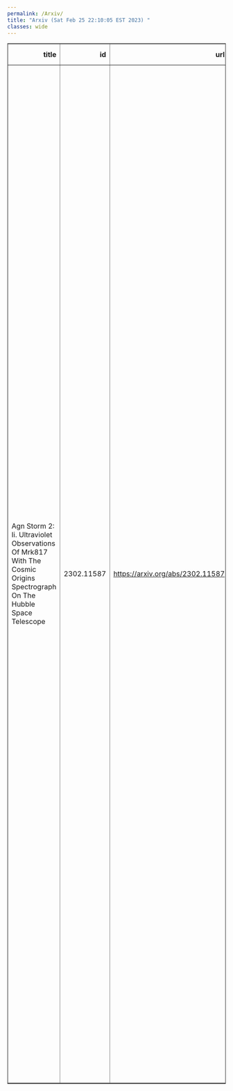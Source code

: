 ```yaml
---
permalink: /Arxiv/
title: "Arxiv (Sat Feb 25 22:10:05 EST 2023) "
classes: wide
---
```

<table border="1" class="dataframe">
  <thead>
    <tr style="text-align: right;">
      <th>title</th>
      <th>id</th>
      <th>url</th>
      <th>authors</th>
      <th>Local Authors</th>
    </tr>
  </thead>
  <tbody>
    <tr>
      <td>Agn Storm 2: Ii. Ultraviolet Observations Of Mrk817 With The Cosmic   Origins Spectrograph On The Hubble Space Telescope</td>
      <td>2302.11587</td>
      <td><a href="https://arxiv.org/abs/2302.11587" target="_blank">https://arxiv.org/abs/2302.11587</a></td>
      <td>Y. Homayouni, Gisella De Rosa, Rachel Plesha, Gerard A. Kriss, Aaron J. Barth, Edward M. Cackett, Keith Horne, Erin A. Kara, Hermine Landt, Nahum Arav, Benjamin D. Boizelle, Misty C. Bentz, Thomas G. Brink, Michael S. Brotherton, Doron Chelouche, Elena Dalla Bonta, Maryam Dehghanian, Pu Du, Gary J. Ferland, Laura Ferrarese, Carina Fian, Alexei V. Filippenko, Travis Fischer, Ryan J. Foley, Jonathan Gelbord, Michael R. Goad, Diego H. Gonzalez Buitrago, Varoujan Gorjian, Catherine J. Grier, Patrick B. Hall, Juan V. Hernandez Santisteban, Chen Hu, Dragana Ilic, Michael D. Joner, Jelle Kaastra, Shai Kaspi, Christopher S. Kochanek, Kirk T. Korista, Andjelka B. Kovacevic, Daniel Kynoch, Yan-Rong Li, Ian M. Mchardy, Jacob N. Mclane, Missagh Mehdipour, Jake A. Miller, Jake Mitchell, John Montano, Hagai Netzer, Christos Panagiotou, Ethan Partington, Richard W. Pogge, Luka C. Popovic, Daniel Proga, Daniele Rogantini, Thaisa Storchi-Bergmann, David Sanmartim, Matthew R. Siebert, Tommaso Treu, Marianne Vestergaard, Jian-Min Wang, Martin J. Ward, Tim Waters, Peter R. Williams, Fatima Zaidouni, Ying Zu</td>
      <td>Christopher Kochanek, Richard Pogge</td>
    </tr>
  </tbody>
</table>